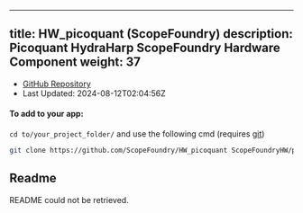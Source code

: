 
---
title: HW_picoquant (ScopeFoundry)
description: Picoquant HydraHarp ScopeFoundry Hardware Component
weight: 37
---
- [GitHub Repository](https://github.com/ScopeFoundry/HW_picoquant)
- Last Updated: 2024-08-12T02:04:56Z


#### To add to your app:

`cd to/your_project_folder/` and use the following cmd (requires [git](/docs/100_development-environment/20_git/))

```bash
git clone https://github.com/ScopeFoundry/HW_picoquant ScopeFoundryHW/picoquant
```


## Readme
README could not be retrieved.

